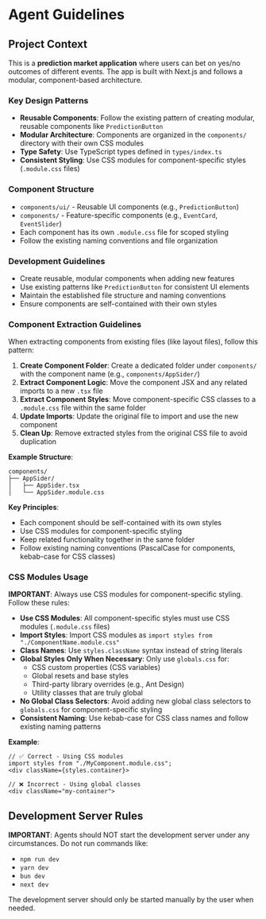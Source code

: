 # Agent Guidelines

## Project Context

This is a **prediction market application** where users can bet on yes/no outcomes of different events. The app is built with Next.js and follows a modular, component-based architecture.

### Key Design Patterns

- **Reusable Components**: Follow the existing pattern of creating modular, reusable components like `PredictionButton`
- **Modular Architecture**: Components are organized in the `components/` directory with their own CSS modules
- **Type Safety**: Use TypeScript types defined in `types/index.ts`
- **Consistent Styling**: Use CSS modules for component-specific styles (`.module.css` files)

### Component Structure

- `components/ui/` - Reusable UI components (e.g., `PredictionButton`)
- `components/` - Feature-specific components (e.g., `EventCard`, `EventSlider`)
- Each component has its own `.module.css` file for scoped styling
- Follow the existing naming conventions and file organization

### Development Guidelines

- Create reusable, modular components when adding new features
- Use existing patterns like `PredictionButton` for consistent UI elements
- Maintain the established file structure and naming conventions
- Ensure components are self-contained with their own styles

### Component Extraction Guidelines

When extracting components from existing files (like layout files), follow this pattern:

1. **Create Component Folder**: Create a dedicated folder under `components/` with the component name (e.g., `components/AppSider/`)
2. **Extract Component Logic**: Move the component JSX and any related imports to a new `.tsx` file
3. **Extract Component Styles**: Move component-specific CSS classes to a `.module.css` file within the same folder
4. **Update Imports**: Update the original file to import and use the new component
5. **Clean Up**: Remove extracted styles from the original CSS file to avoid duplication

**Example Structure**:

```
components/
├── AppSider/
│   ├── AppSider.tsx
│   └── AppSider.module.css
```

**Key Principles**:

- Each component should be self-contained with its own styles
- Use CSS modules for component-specific styling
- Keep related functionality together in the same folder
- Follow existing naming conventions (PascalCase for components, kebab-case for CSS classes)

### CSS Modules Usage

**IMPORTANT**: Always use CSS modules for component-specific styling. Follow these rules:

- **Use CSS Modules**: All component-specific styles must use CSS modules (`.module.css` files)
- **Import Styles**: Import CSS modules as `import styles from "./ComponentName.module.css"`
- **Class Names**: Use `styles.className` syntax instead of string literals
- **Global Styles Only When Necessary**: Only use `globals.css` for:
  - CSS custom properties (CSS variables)
  - Global resets and base styles
  - Third-party library overrides (e.g., Ant Design)
  - Utility classes that are truly global
- **No Global Class Selectors**: Avoid adding new global class selectors to `globals.css` for component-specific styling
- **Consistent Naming**: Use kebab-case for CSS class names and follow existing naming patterns

**Example**:

```tsx
// ✅ Correct - Using CSS modules
import styles from "./MyComponent.module.css";
<div className={styles.container}>

// ❌ Incorrect - Using global classes
<div className="my-container">
```

## Development Server Rules

**IMPORTANT**: Agents should NOT start the development server under any circumstances. Do not run commands like:

- `npm run dev`
- `yarn dev`
- `bun dev`
- `next dev`

The development server should only be started manually by the user when needed.
